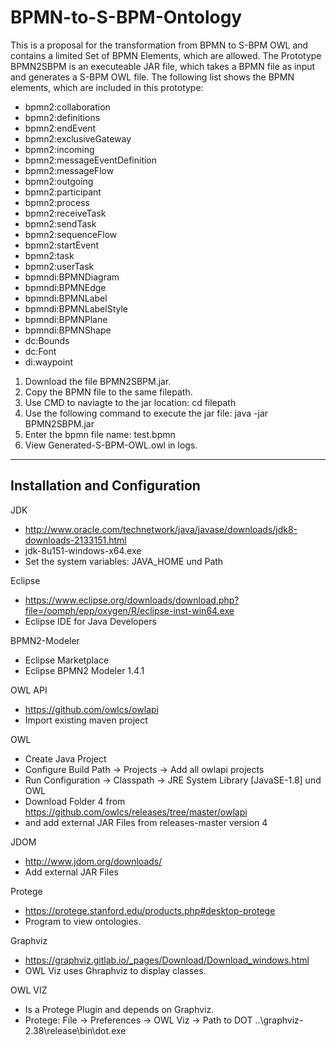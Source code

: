 # BPMN-to-S-BPM-Ontology
This is a proposal for the transformation from BPMN to S-BPM OWL and contains a limited Set of BPMN Elements, which are allowed. The Prototype BPMN2SBPM is an executeable JAR file, which takes a BPMN file as input and generates a S-BPM OWL file. The following list shows the BPMN elements, which are included in this prototype:

- bpmn2:collaboration
- bpmn2:definitions
- bpmn2:endEvent
- bpmn2:exclusiveGateway
- bpmn2:incoming
- bpmn2:messageEventDefinition
- bpmn2:messageFlow
- bpmn2:outgoing
- bpmn2:participant
- bpmn2:process
- bpmn2:receiveTask
- bpmn2:sendTask
- bpmn2:sequenceFlow
- bpmn2:startEvent
- bpmn2:task
- bpmn2:userTask
- bpmndi:BPMNDiagram
- bpmndi:BPMNEdge
- bpmndi:BPMNLabel
- bpmndi:BPMNLabelStyle
- bpmndi:BPMNPlane
- bpmndi:BPMNShape
- dc:Bounds
- dc:Font
- di:waypoint

1. Download the file BPMN2SBPM.jar.
2. Copy the BPMN file to the same filepath.
3. Use CMD to naviagte to the jar location: cd filepath
4. Use the following command to execute the jar file: java -jar BPMN2SBPM.jar
5. Enter the bpmn file name: test.bpmn
6. View Generated-S-BPM-OWL.owl in logs.

-----------------------------------------------------------------------------------------------------
Installation and Configuration 
-----------------------------------------------------------------------------------------------------

JDK
- http://www.oracle.com/technetwork/java/javase/downloads/jdk8-downloads-2133151.html
- jdk-8u151-windows-x64.exe
- Set the system variables: JAVA_HOME und Path 

Eclipse
- https://www.eclipse.org/downloads/download.php?file=/oomph/epp/oxygen/R/eclipse-inst-win64.exe
- Eclipse IDE for Java Developers

BPMN2-Modeler
- Eclipse Marketplace
- Eclipse BPMN2 Modeler 1.4.1

OWL API
- https://github.com/owlcs/owlapi
- Import existing maven project

OWL
- Create Java Project
- Configure Build Path -> Projects -> Add all owlapi projects
- Run Configuration -> Classpath -> JRE System Library [JavaSE-1.8] und OWL
- Download Folder 4 from https://github.com/owlcs/releases/tree/master/owlapi
- and add external JAR Files from releases-master version 4

JDOM
- http://www.jdom.org/downloads/
- Add external JAR Files

Protege
- https://protege.stanford.edu/products.php#desktop-protege
- Program to view ontologies.

Graphviz
- https://graphviz.gitlab.io/_pages/Download/Download_windows.html
- OWL Viz uses Ghraphviz to display classes.

OWL VIZ
- Is a Protege Plugin and depends on Graphviz.
- Protege: File -> Preferences -> OWL Viz -> Path to DOT ..\graphviz-2.38\release\bin\dot.exe
